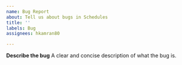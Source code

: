 ```yaml
---
name: Bug Report
about: Tell us about bugs in Schedules
title: ''
labels: Bug
assignees: hkamran80

---
```


**Describe the bug**
A clear and concise description of what the bug is.


